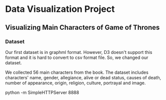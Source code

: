 # Data Visualization Project

## Visualizing Main Characters of Game of Thrones

### Dataset

Our first dataset is in graphml format. However, D3 doesn't support this format and it is hard to convert to csv format file. So, we changed our dataset.

We collected 56 main characters from the book. The dataset includes characters' name, gender, allegiance, alive or dead status, causes of death, number of appearance, origin, religion, culture, portrayal and image.


python -m SimpleHTTPServer 8888 